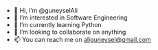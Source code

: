 - 👋 Hi, I’m @guneyselAli
- 👀 I’m interested in Software Engineering
- 🌱 I’m currently learning Python
- 💞️ I’m looking to collaborate on anything
- 📫 You can reach me on aliguneysel@gmail.com

<!---
guneyselAli/guneyselAli is a ✨ special ✨ repository because its `README.md` (this file) appears on your GitHub profile.
You can click the Preview link to take a look at your changes.
--->
